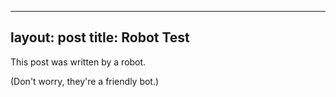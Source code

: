 
---
layout: post
title: Robot Test
---
This post was written by a robot.

(Don't worry, they're a friendly bot.)
